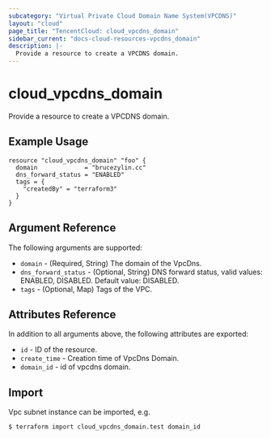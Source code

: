 ```yaml
---
subcategory: "Virtual Private Cloud Domain Name System(VPCDNS)"
layout: "cloud"
page_title: "TencentCloud: cloud_vpcdns_domain"
sidebar_current: "docs-cloud-resources-vpcdns_domain"
description: |-
  Provide a resource to create a VPCDNS domain.
---
```


# cloud_vpcdns_domain

Provide a resource to create a VPCDNS domain.

## Example Usage

```hcl
resource "cloud_vpcdns_domain" "foo" {
  domain             = "brucezylin.cc"
  dns_forward_status = "ENABLED"
  tags = {
    "createdBy" = "terraform3"
  }
}
```

## Argument Reference

The following arguments are supported:

* `domain` - (Required, String) The domain of the VpcDns.
* `dns_forward_status` - (Optional, String) DNS forward status, valid values: ENABLED, DISABLED. Default value: DISABLED.
* `tags` - (Optional, Map) Tags of the VPC.

## Attributes Reference

In addition to all arguments above, the following attributes are exported:

* `id` - ID of the resource.
* `create_time` - Creation time of VpcDns Domain.
* `domain_id` - id of vpcdns domain.


## Import

Vpc subnet instance can be imported, e.g.

```
$ terraform import cloud_vpcdns_domain.test domain_id
```

